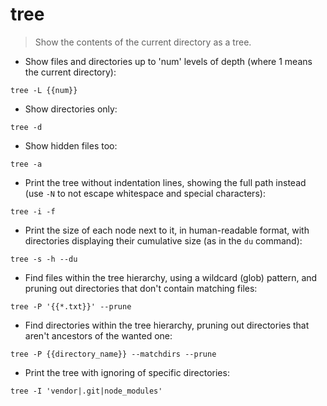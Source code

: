 # tree

> Show the contents of the current directory as a tree.

- Show files and directories up to 'num' levels of depth (where 1 means the current directory):

`tree -L {{num}}`

- Show directories only:

`tree -d`

- Show hidden files too:

`tree -a`

- Print the tree without indentation lines, showing the full path instead (use `-N` to not escape whitespace and special characters):

`tree -i -f`

- Print the size of each node next to it, in human-readable format, with directories displaying their cumulative size (as in the `du` command):

`tree -s -h --du`

- Find files within the tree hierarchy, using a wildcard (glob) pattern, and pruning out directories that don't contain matching files:

`tree -P '{{*.txt}}' --prune`

- Find directories within the tree hierarchy, pruning out directories that aren't ancestors of the wanted one:

`tree -P {{directory_name}} --matchdirs --prune`

- Print the tree with ignoring of specific directories:

`tree -I 'vendor|.git|node_modules'`
